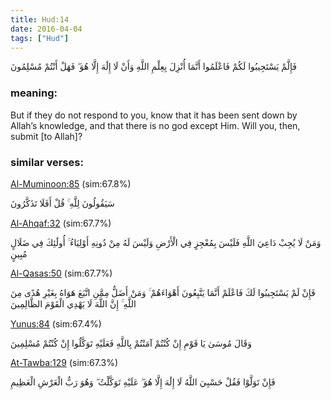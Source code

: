 ```yaml
---
title: Hud:14
date: 2016-04-04
tags: ["Hud"]
---
```

فَإِلَّمْ يَسْتَجِيبُوا لَكُمْ فَاعْلَمُوا أَنَّمَا أُنْزِلَ بِعِلْمِ اللَّهِ وَأَنْ لَا إِلَٰهَ إِلَّا هُوَ ۖ فَهَلْ أَنْتُمْ مُسْلِمُونَ
### meaning: 
But if they do not respond to you, know that it has been sent down by Allah’s knowledge, and that there is no god except Him. Will you, then, submit [to Allah]?
### similar verses: 

[Al-Muminoon:85](/23/85) (sim:67.8%)

سَيَقُولُونَ لِلَّهِ ۚ قُلْ أَفَلَا تَذَكَّرُونَ

[Al-Ahqaf:32](/46/32) (sim:67.7%)

وَمَنْ لَا يُجِبْ دَاعِيَ اللَّهِ فَلَيْسَ بِمُعْجِزٍ فِي الْأَرْضِ وَلَيْسَ لَهُ مِنْ دُونِهِ أَوْلِيَاءُ ۚ أُولَٰئِكَ فِي ضَلَالٍ مُبِينٍ

[Al-Qasas:50](/28/50) (sim:67.7%)

فَإِنْ لَمْ يَسْتَجِيبُوا لَكَ فَاعْلَمْ أَنَّمَا يَتَّبِعُونَ أَهْوَاءَهُمْ ۚ وَمَنْ أَضَلُّ مِمَّنِ اتَّبَعَ هَوَاهُ بِغَيْرِ هُدًى مِنَ اللَّهِ ۚ إِنَّ اللَّهَ لَا يَهْدِي الْقَوْمَ الظَّالِمِينَ

[Yunus:84](/10/84) (sim:67.4%)

وَقَالَ مُوسَىٰ يَا قَوْمِ إِنْ كُنْتُمْ آمَنْتُمْ بِاللَّهِ فَعَلَيْهِ تَوَكَّلُوا إِنْ كُنْتُمْ مُسْلِمِينَ

[At-Tawba:129](/9/129) (sim:67.3%)

فَإِنْ تَوَلَّوْا فَقُلْ حَسْبِيَ اللَّهُ لَا إِلَٰهَ إِلَّا هُوَ ۖ عَلَيْهِ تَوَكَّلْتُ ۖ وَهُوَ رَبُّ الْعَرْشِ الْعَظِيمِ
